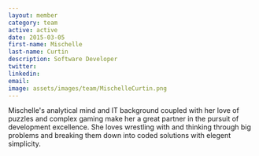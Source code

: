 ```yaml
---
layout: member
category: team
active: active
date: 2015-03-05
first-name: Mischelle
last-name: Curtin
description: Software Developer
twitter:
linkedin:
email:
image: assets/images/team/MischelleCurtin.png
---
```

Mischelle's analytical mind and IT background coupled with her love of puzzles and complex gaming make her a great partner in the pursuit of development excellence. She loves wrestling with and thinking through big problems and breaking them down into coded solutions with elegent simplicity.
